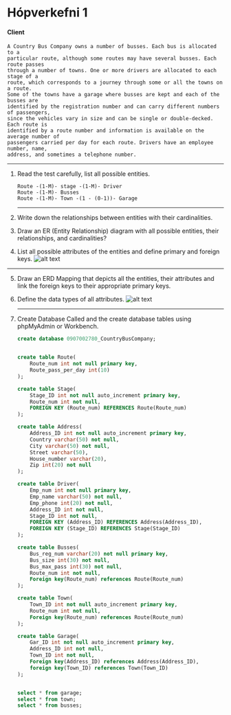 # Hópverkefni 1

#### Client
    A Country Bus Company owns a number of busses. Each bus is allocated to a
    particular route, although some routes may have several busses. Each route passes
    through a number of towns. One or more drivers are allocated to each stage of a
    route, which corresponds to a journey through some or all the towns on a route.
    Some of the towns have a garage where busses are kept and each of the busses are
    identified by the registration number and can carry different numbers of passengers,
    since the vehicles vary in size and can be single or double-decked. Each route is
    identified by a route number and information is available on the average number of
    passengers carried per day for each route. Drivers have an employee number, name,
    address, and sometimes a telephone number.
   
   ___


1. Read the test carefully, list all possible entities.
    
    ```
    Route -(1-M)- stage -(1-M)- Driver
    Route -(1-M)- Busses 
    Route -(1-M)- Town -(1 - (0-1))- Garage
    ````
    
    ___
2. Write down the relationships between entities with their cardinalities.

3. Draw an ER (Entity Relationship) diagram with all possible entities, their relationships, and cardinalities?
4. List all possible attributes of the entities and define primary and foreign keys.
![alt text](https://github.com/Robertingi00/GAGN2HS05BU/blob/master/H%C3%B3pverkefni_1/img/Entity_Relationships.PNG "Entity_Relationships")
___
5. Draw an ERD Mapping that depicts all the entities, their attributes and link the foreign keys to their appropriate primary keys.
6. Define the data types of all attributes.
    ![alt text](https://github.com/Robertingi00/GAGN2HS05BU/blob/master/H%C3%B3pverkefni_1/img/ERD_Mapping.PNG "ERD_Mapping")
    ___
7. Create Database Called <Your kennitala_bus_db> and the create database tables using phpMyAdmin or Workbench.
    
    ```SQL
    create database 0907002780_CountryBusCompany;


    create table Route(
        Route_num int not null primary key,
        Route_pass_per_day int(10)
    );

    create table Stage(
        Stage_ID int not null auto_increment primary key,
        Route_num int not null,
        FOREIGN KEY (Route_num) REFERENCES Route(Route_num)
    );

    create table Address(
        Address_ID int not null auto_increment primary key,
        Country varchar(50) not null,
        City varchar(50) not null,
        Street varchar(50),
        House_number varchar(20),
        Zip int(20) not null
    );

    create table Driver(
        Emp_num int not null primary key,
        Emp_name varchar(50) not null,
        Emp_phone int(20) not null,
        Address_ID int not null,
        Stage_ID int not null,
        FOREIGN KEY (Address_ID) REFERENCES Address(Address_ID),
        FOREIGN KEY (Stage_ID) REFERENCES Stage(Stage_ID)
    );

    create table Busses(
        Bus_reg_num varchar(20) not null primary key,
        Bus_size int(30) not null,
        Bus_max_pass int(30) not null,
        Route_num int not null,
        Foreign key(Route_num) references Route(Route_num)
    );

    create table Town(
        Town_ID int not null auto_increment primary key,
        Route_num int not null,
        Foreign key(Route_num) references Route(Route_num)
    );

    create table Garage(
        Gar_ID int not null auto_increment primary key,
        Address_ID int not null,
        Town_ID int not null,
        Foreign key(Address_ID) references Address(Address_ID),
        foreign key(Town_ID) references Town(Town_ID)
    );


    select * from garage;
    select * from town;
    select * from busses;
    ```
